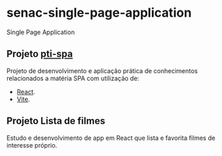 # senac-single-page-application

Single Page Application

## Projeto [pti-spa](pti-spa)

Projeto de desenvolvimento e aplicação prática de conhecimentos relacionados 
a matéria SPA com utilização de:

- [React](https://reactjs.org/).
- [Vite](https://vitejs.dev/).

## Projeto Lista de filmes

Estudo e desenvolvimento de app em React que lista e favorita filmes de 
interesse próprio.
